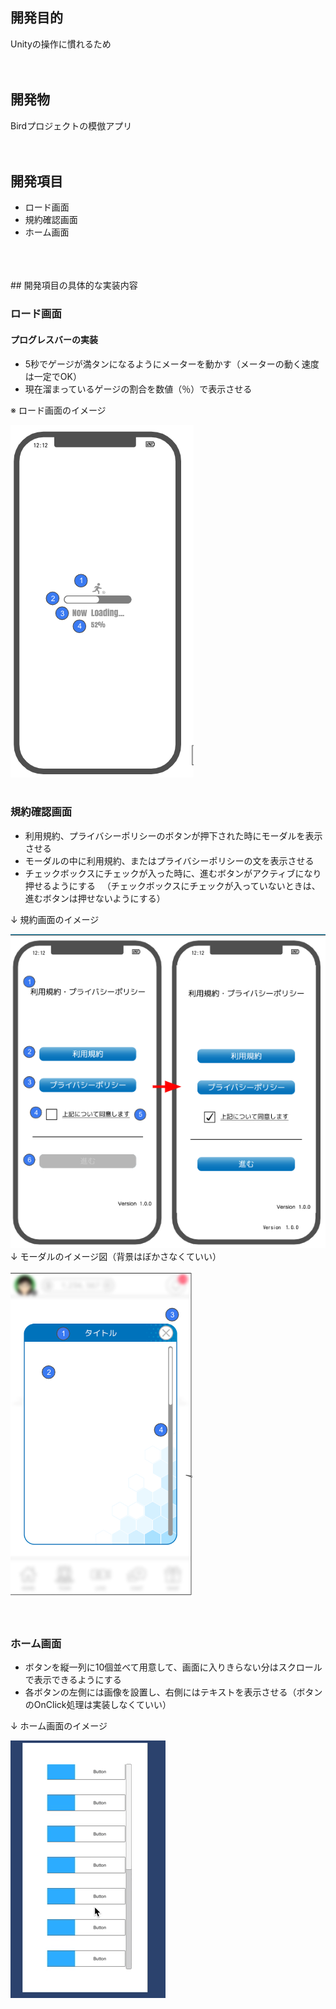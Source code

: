 ## 開発目的

Unityの操作に慣れるため
<br>
<br>
<br>
## 開発物

Birdプロジェクトの模倣アプリ
<br>
<br>
<br>
## 開発項目

- ロード画面
- 規約確認画面
- ホーム画面
<br>
<br>
<br>
## 開発項目の具体的な実装内容

### ロード画面
#### プログレスバーの実装
- 5秒でゲージが満タンになるようにメーターを動かす（メーターの動く速度は一定でOK）
- 現在溜まっているゲージの割合を数値（％）で表示させる

※ ロード画面のイメージ

![ロード画面](README_Images/loading.png) 
<br>
<br>
### 規約確認画面
- 利用規約、プライバシーポリシーのボタンが押下された時にモーダルを表示させる
- モーダルの中に利用規約、またはプライバシーポリシーの文を表示させる
- チェックボックスにチェックが入った時に、進むボタンがアクティブになり押せるようにする
　（チェックボックスにチェックが入っていないときは、進むボタンは押せないようにする）

↓ 規約画面のイメージ

![ロード画面](README_Images/terms.png) 
<br>
↓ モーダルのイメージ図（背景はぼかさなくていい）

![モーダル](README_Images/modal.png) 
<br>
<br>
<br>
### ホーム画面
- ボタンを縦一列に10個並べて用意して、画面に入りきらない分はスクロールで表示できるようにする
- 各ボタンの左側には画像を設置し、右側にはテキストを表示させる（ボタンのOnClick処理は実装しなくていい）

↓ ホーム画面のイメージ

![モーダル](README_Images/cade11f5bc8a36294c1f6e6e49f39d50.gif) 
